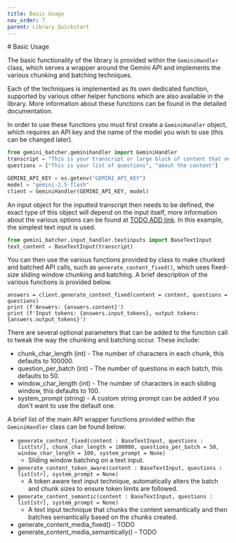 ```yaml
---
title: Basic Usage
nav_order: 7
parent: Library Quickstart
---
```


# Basic Usage

The basic functionality of the library is provided within the `GeminiHandler` class, which serves a wrapper around the Gemini API and implements the various chunking and batching techniques.

Each of the techniques is implemented as its own dedicated function, supported by various other helper functions which are also available in the library. More information about these functions can be found in the detailed documentation.

In order to use these functions you must first create a `GeminiHandler` object, which requires an API key and the name of the model you wish to use (this can be changed later).
```python
from gemini_batcher.geminihandler import GeminiHandler
transcript = "This is your transcript or large block of content that needs chunking."
questions = ["This is your list of questions", "about the content"]

GEMINI_API_KEY = os.getenv("GEMINI_API_KEY")
model = "gemini-2.5-flash"
client = GeminiHandler(GEMINI_API_KEY, model)
```

An input object for the inputted transcript then needs to be defined, the exact type of this object will depend on the input itself, more information about the various options can be found at [TODO ADD link](). In this example, the simplest text input is used.

```python
from gemini_batcher.input_handler.textinputs import BaseTextInput
text_content = BaseTextInput(transcript)
```

You can then use the various functions provided by class to make chunked and batched API calls, such as `generate_content_fixed()`, which uses fixed-size sliding window chunking and batching. A brief description of the various functions is provided below.
```
answers = client.generate_content_fixed(content = content, questions = questions)
print (f'Answers: {answers.content}')
print (f'Input tokens: {answers.input_tokens}, output tokens: {answers.output_tokens}')
```

There are several optional parameters that can be added to the function call to tweak the way the chunking and batching occur. These include:
- chunk_char_length (int) - The number of characters in each chunk, this defaults to 100000.
- question_per_batch (int) - The number of questions in each batch, this defaults to 50.
- window_char_length (int) - The number of characters in each sliding window, this defaults to 100.
- system_prompt (string) - A custom string prompt can be added if you don't want to use the default one.

A brief list of the main API wrapper functions provided within the `GeminiHandler` class can be found below:
- `generate_content_fixed(content : BaseTextInput, questions : list[str], chunk_char_length = 100000, questions_per_batch = 50, window_char_length = 100, system_prompt = None)`
    - Sliding window batching on a text input.
- `generate_content_token_aware(content : BaseTextInput, questions : list[str], system_prompt = None)`
    - A token aware text input technique, automatically alters the batch and chunk sizes to ensure token limits are followed.
- `generate_content_semantic(content : BaseTextInput, questions : list[str], system_prompt = None)`
    - A text input technique that chunks the content semantically and then batches semantically based on the chunks created.
- generate_content_media_fixed() - TODO
- generate_content_media_semantically() - TODO
    
